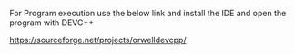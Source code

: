For Program execution use the below link and install the IDE and open the program with DEVC++

https://sourceforge.net/projects/orwelldevcpp/
